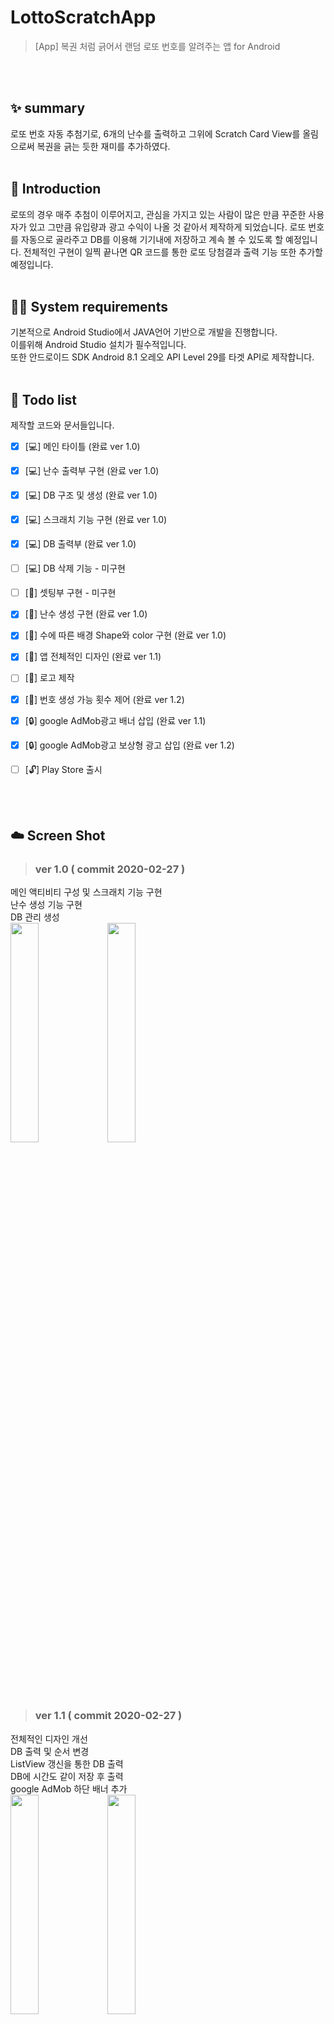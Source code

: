# LottoScratchApp
> [App] 복권 처럼 긁어서 랜덤 로또 번호를 알려주는 앱 for Android

  <br/><br/>
## ✨ summary
로또 번호 자동 추첨기로, 6개의 난수를 출력하고 그위에 Scratch Card View를 올림으로써 복권을 긁는 듯한 재미를 추가하였다.
  <br/><br/>
## 📖 Introduction  
로또의 경우 매주 추첨이 이루어지고, 관심을 가지고 있는 사람이 많은 만큼 꾸준한 사용자가 있고 그만큼 유입량과 광고 수익이 나올 것 같아서 제작하게 되었습니다. 로또 번호를 자동으로 골라주고 DB를 이용해 기기내에 저장하고 계속 볼 수 있도록 할 예정입니다. 전체적인 구현이 일찍 끝나면 QR 코드를 통한 로또 당첨결과 출력 기능 또한 추가할 예정입니다.
  <br/><br/>
## 👨‍💻 System requirements
기본적으로 Android Studio에서 JAVA언어 기반으로 개발을 진행합니다.  
이를위해 Android Studio 설치가 필수적입니다.  
또한 안드로이드 SDK Android 8.1 오레오 API Level 29를 타겟 API로 제작합니다.
  <br/><br/>
## 📝 Todo list
제작할 코드와 문서들입니다.

- [x] [💻] 메인 타이틀 (완료 ver 1.0)
- [x] [💻] 난수 출력부 구현 (완료 ver 1.0)
- [x] [💻] DB 구조 및 생성 (완료 ver 1.0)
- [x] [💻] 스크래치 기능 구현 (완료 ver 1.0)
- [x] [💻] DB 출력부 (완료 ver 1.0)
- [ ] [💻] DB 삭제 기능 - 미구현
- [ ] [📗] 셋팅부 구현 - 미구현
- [x] [📗] 난수 생성 구현 (완료 ver 1.0)
- [x] [📗] 수에 따른 배경 Shape와 color 구현 (완료 ver 1.0)
- [x] [🔨] 앱 전체적인 디자인 (완료 ver 1.1)
- [ ] [🔨] 로고 제작 
- [x] [🔨] 번호 생성 가능 횟수 제어 (완료 ver 1.2)
- [x] [🔒] google AdMob광고 배너 삽입  (완료 ver 1.1) 
- [x] [🔒] google AdMob광고 보상형 광고 삽입 (완료 ver 1.2)
- [ ] [🔓] Play Store 출시

  <br/> <br/>
  
## ☁️ Screen Shot
  
> ### ver 1.0 ( commit 2020-02-27 )  
메인 액티비티 구성 및 스크래치 기능 구현<br/>
난수 생성 기능 구현 <br/>
DB 관리 생성 <br/>
<img src="https://user-images.githubusercontent.com/56837413/75361280-6a7f0900-58fa-11ea-9b07-07e4d3434e4d.jpg" width="30%"></img> 
<img src="https://user-images.githubusercontent.com/56837413/75361284-6c48cc80-58fa-11ea-875d-6b6e12039422.jpg" width="30%"></img>
  
  <br/>
  <br/>
  <br/>
  
> ### ver 1.1 ( commit 2020-02-27 )  
전체적인 디자인 개선 <br/>
DB 출력 및 순서 변경 <br/>
ListView 갱신을 통한 DB 출력 <br/>
DB에 시간도 같이 저장 후 출력 <br/>
google AdMob 하단 배너 추가 <br/>
<img src="https://user-images.githubusercontent.com/56837413/75453270-03735a00-59b7-11ea-9833-23953ed83445.jpg" width="30%"></img> 
<img src="https://user-images.githubusercontent.com/56837413/75453276-05d5b400-59b7-11ea-8092-763921fb89f6.gif" width="30%"></img>
  
  <br/>
  <br/>
  <br/>
  
> ### ver 1.2 ( commit 2020-02-29 )  
보상형 광고 추가 <br/>
번호 생성가능 횟수 제어를 통해 광고유도 <br/>
<img src="https://user-images.githubusercontent.com/56837413/75564940-6dabfd80-5a90-11ea-8172-c2501290e0a1.jpg" width="30%"></img> 
<img src="https://user-images.githubusercontent.com/56837413/75564944-6e449400-5a90-11ea-9175-ecdc5bfda706.gif" width="30%"></img>
  
  <br/>
  <br/>
  <br/>
  




License about Scratch Card Library
-------

    Copyright 2017 MyInnos

    Licensed under the Apache License, Version 2.0 (the "License");
    you may not use this file except in compliance with the License.
    You may obtain a copy of the License at

       http://www.apache.org/licenses/LICENSE-2.0

    Unless required by applicable law or agreed to in writing, software
    distributed under the License is distributed on an "AS IS" BASIS,
    WITHOUT WARRANTIES OR CONDITIONS OF ANY KIND, either express or implied.
    See the License for the specific language governing permissions and
    limitations under the License.
